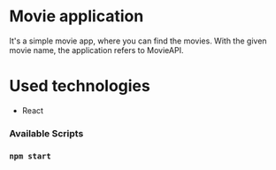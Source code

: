 # Movie application


 It's a simple movie app, where you can find the movies. With the given movie name, the application refers to MovieAPI.

 # Used technologies
 * React


### Available Scripts


### `npm start`